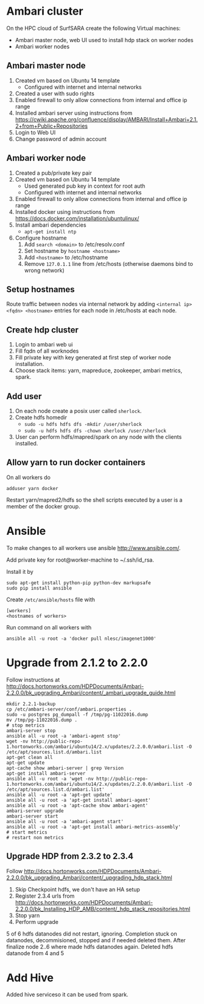 # Ambari cluster

On the HPC cloud of SurfSARA create the following Virtual machines:

* Ambari master node, web UI used to install hdp stack on worker nodes
* Ambari worker nodes


## Ambari master node

1. Created vm based on Ubuntu 14 template
    * Configured with internet and internal networks
2. Created a user with sudo rights
3. Enabled firewall to only allow connections from internal and office ip range
4. Installed ambari server using instructions from https://cwiki.apache.org/confluence/display/AMBARI/Install+Ambari+2.1.2+from+Public+Repositories
5. Login to Web UI
6. Change password of admin account

## Ambari worker node

1. Created a pub/private key pair
2. Created vm based on Ubuntu 14 template
    * Used generated pub key in context for root auth
    * Configured with internet and internal networks
3. Enabled firewall to only allow connections from internal and office ip range
4. Installed docker using instructions from https://docs.docker.com/installation/ubuntulinux/
5. Install ambari dependencies
    * `apt-get install ntp`
6. Configure hostname
    1. Add `search <domain>` to /etc/resolv.conf
    2. Set hostname by `hostname <hostname>`
    3. Add `<hostname>` to /etc/hostname
    4. Remove `127.0.1.1` line from /etc/hosts (otherwise daemons bind to wrong network)

## Setup hostnames

Route traffic between nodes via internal network by adding `<internal ip> <fqdn> <hostname>` entries for each node in /etc/hosts at each node.

## Create hdp cluster

1. Login to ambari web ui
2. Fill fqdn of all worknodes
3. Fill private key with key generated at first step of worker node installation.
4. Choose stack items: yarn, mapreduce, zookeeper, ambari metrics, spark.

## Add user

1. On each node create a posix user called `sherlock`.
2. Create hdfs homedir
    * `sudo -u hdfs hdfs dfs -mkdir /user/sherlock`
    * `sudo -u hdfs hdfs dfs -chown sherlock /user/sherlock`
3. User can perform hdfs/mapred/spark on any node with the clients installed.

## Allow yarn to run docker containers

On all workers do
```
adduser yarn docker
```
Restart yarn/mapred2/hdfs so the shell scripts executed by a user is a member of the docker group.

# Ansible

To make changes to all workers use ansible http://www.ansible.com/.

Add private key for root@worker-machine to ~/.ssh/id_rsa.

Install it by
```
sudo apt-get install python-pip python-dev markupsafe
sudo pip install ansible
```
Create `/etc/ansible/hosts` file with
```
[workers]
<hostnames of workers>
```
Run command on all workers with
```
ansible all -u root -a 'docker pull nlesc/imagenet1000'
```

# Upgrade from 2.1.2 to 2.2.0

Follow instructions at http://docs.hortonworks.com/HDPDocuments/Ambari-2.2.0.0/bk_upgrading_Ambari/content/_ambari_upgrade_guide.html

```
mkdir 2.2.1-backup
cp /etc/ambari-server/conf/ambari.properties .
sudo -u postgres pg_dumpall -f /tmp/pg-11022016.dump
mv /tmp/pg-11022016.dump .
# stop metrics
ambari-server stop
ansible all -u root -a 'ambari-agent stop'
wget -nv http://public-repo-1.hortonworks.com/ambari/ubuntu14/2.x/updates/2.2.0.0/ambari.list -O /etc/apt/sources.list.d/ambari.list
apt-get clean all
apt-get update 
apt-cache show ambari-server | grep Version
apt-get install ambari-server
ansible all -u root -a 'wget -nv http://public-repo-1.hortonworks.com/ambari/ubuntu14/2.x/updates/2.2.0.0/ambari.list -O /etc/apt/sources.list.d/ambari.list'
ansible all -u root -a 'apt-get update'
ansible all -u root -a 'apt-get install ambari-agent'
ansible all -u root -a 'apt-cache show ambari-agent'
ambari-server upgrade
ambari-server start
ansible all -u root -a 'ambari-agent start'
ansible all -u root -a 'apt-get install ambari-metrics-assembly'
# start metrics
# restart non metrics
```

## Upgrade HDP from 2.3.2 to 2.3.4

Follow http://docs.hortonworks.com/HDPDocuments/Ambari-2.2.0.0/bk_upgrading_Ambari/content/_upgrading_hdp_stack.html

1. Skip Checkpoint hdfs, we don't have an HA setup
2. Register 2.3.4 urls from http://docs.hortonworks.com/HDPDocuments/Ambari-2.2.0.0/bk_Installing_HDP_AMB/content/_hdp_stack_repositories.html
3. Stop yarn 
4. Perform upgrade

5 of 6 hdfs datanodes did not restart, ignoring.
Completion stuck on datanodes, decommisioned, stopped and if needed deleted them.
After finalize node 2..6 where made hdfs datanodes again.
Deleted hdfs datanode from 4 and 5

# Add Hive

Added hive serviceso it can be used from spark.

 
